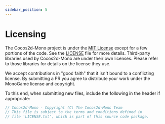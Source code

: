 ```yaml
---
sidebar_position: 5
---
```


# Licensing

The Cocos2d-Mono project is under the [MIT License](https://opensource.org/licenses/MS-PL) except for a few portions of the code. See the [LICENSE](https://github.com/brandmooffin/cocos2d-mono/blob/master/LICENSE) file for more details. Third-party libraries used by Cocos2d-Mono are under their own licenses. Please refer to those libraries for details on the license they use.

We accept contributions in "good faith" that it isn't bound to a conflicting license. By submitting a PR you agree to distribute your work under the MonoGame license and copyright.

To this end, when submitting new files, include the following in the header if appropriate:

```csharp
// Cocos2d-Mono - Copyright (C) The Cocos2d-Mono Team
// This file is subject to the terms and conditions defined in
// file 'LICENSE.txt', which is part of this source code package.
```
